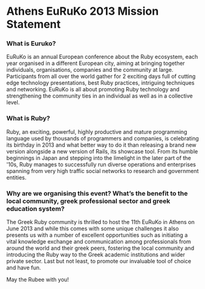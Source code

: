 # Athens EuRuKo 2013 Mission Statement
  
### What is Euruko?
  EuRuKo is an annual European conference about the Ruby ecosystem,
  each year organised in a different European city, aiming at bringing
  together individuals, organisations, companies and the community at large. 
  Participants from all over the world gather for 2 exciting days full
  of cutting edge technology presentations, best Ruby practices,
  intriguing techniques and networking. EuRuKo is all about promoting
  Ruby technology and strengthening  the community ties in an individual
  as well as in a collective level.
  
### What is Ruby?
  Ruby, an exciting, powerful, highly productive and mature
  programming language used by thousands of programmers and companies,
  is celebrating its birthday in 2013 and what better way to do it
  than releasing a brand new version alongside a new version of Rails,
  its showcase tool. From its humble beginnings in Japan and stepping
  into the limelight in the later part of the '10s, Ruby manages to
  successfully run diverse operations and enterprises spanning from
  very high traffic social networks to research and government entities. 

### Why are we organising this event? What’s the benefit to the local community, greek professional sector and greek education system?
   The Greek Ruby community is thrilled to host the 11th EuRuKo in Athens on June 2013 and
   while this comes with some unique challenges it also presents us with a number
   of  excellent opportunities such as initiating a vital knowledge
   exchange and communication among professionals from around the
   world and their greek peers, fostering the local community and
   introducing the Ruby way to the Greek academic institutions
   and wider private sector. Last but not least, to promote our
   invaluable tool of choice and have fun.
   
May the Rubee with you!
